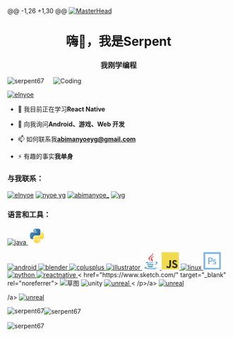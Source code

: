 @@ -1,26 +1,30 @@
[![ MasterHead ](https://1.bp.blogspot.com/-7A4WynwLsMw/XbBpCXG8fHI/AAAAAAAAMt4/uOa1bpLskYgrwGbllhSu2SDj_Mig8SXJQCLcBGAsYHQ/s1600/2000_600px.gif)](https://rishavchanda.io)
<h1 align="center">嗨👋，我是Serpent</h1>
<h3 align="center">我刚学编程</h3>
<img align="right" alt="Coding" width="400" src=https://camo.githubusercontent.com/5ddf73ad3a205111cf8c686f687fc216c2946a75005718c8da5b837ad9de78c9/68747470733a2f2f7468756d62732e6766796361742e636f6d2f4576696c4e657874446576696c666973682d736d616c6c2e676966>
<p align="left"> <img src="https://komarev.com/ghpvc/?username=serpent67&label=Profile%20views&color=0e75b6&style=flat" alt="serpent67" /> </p>

<p align="left"> <a href="https://twitter.com/elnyoe" target="blank"><img src="https://img.shields.io/twitter/follow/elnyoe? logo=twitter&style=for-the-badge" alt="elnyoe" /></a> </p>

- 🌱 我目前正在学习**React Native**

- 💬 向我询问**Android、游戏、Web 开发**

- 📫 如何联系我**abimanyoeyg@gmail.com**

- ⚡ 有趣的事实**我单身**

<h3 align="left">与我联系：</h3>
<p对齐=“左”>
<a href="https://twitter.com/elnyoe" target="blank"><img align="center" src="https://raw.githubusercontent.com/rahuldkjain/github-profile-readme-generator /master/src/images/icons/Social/twitter.svg" alt="elnyoe" height="30" width="40" /></a>
<a href="https://fb.com/nyoe yg" target="blank"><img align="center" src="https://raw.githubusercontent.com/rahuldkjain/github-profile-readme- generator/master/src/images/icons/Social/facebook.svg" alt="nyoe yg" height="30" width="40" /></a>
<a href="https://instagram.com/abimanyoe_" target="blank"><img align="center" src="https://raw.githubusercontent.com/rahuldkjain/github-profile-readme-generator /master/src/images/icons/Social/instagram.svg" alt="abimanyoe_" height="30" width="40" /></a>
<a href="https://www.youtube.com/c/yg" target="blank"><img align="center" src="https://raw.githubusercontent.com/rahuldkjain/github-profile -readme-generator/master/src/images/icons/Social/youtube.svg" alt="yg" height="30" width="40" /></a>
</p>

<h3 align="left">语言和工具：</h3>
<p align="left"> <a href="https://www.java.com" target="_blank" rel="noreferrer"> <img src="https://raw.githubusercontent.com/devicons /devicon/master/icons/java/java-original.svg" alt="java" width="40" height="40"/> </a> <a href="https://www.python.org " target="_blank" rel="noreferrer"> <img src="https://raw.githubusercontent.com/devicons/devicon/master/icons/python/python-original.svg" alt="python" width= "40" height="40"/> </a> </p>
<p align="left"> <a href="https://developer.android.com" target="_blank" rel="noreferrer"> <img src="https://raw.githubusercontent.com/devicons /devicon/master/icons/android/android-original-wordmark.svg" alt="android" width="40" height="40"/> </a> <a href="https://www.blender .org/" target="_blank" rel="noreferrer"> <img src="https://download.blender.org/branding/community/blender_community_badge_white.svg" alt="blender" width="40" height= “40”/> </a> <a href="https://www.w3schools.com/cpp/" target="_blank" rel="noreferrer"> <img src="https://raw.githubusercontent .com/devicons/devicon/master/icons/cplusplus/cplusplus-original.svg" alt="cplusplus" width="40" height="40"/> </a> <a href="https://www. adobe.com/in/products/illustrator.html" target="_blank" rel="noreferrer"> <img src="https://www.vectorlogo.zone/logos/adobe_illustrator/adobe_illustrator-icon.svg" alt= "illustrator" width="40" height="40"/> </a> <a href="https://www.java.com" target="_blank" rel="noreferrer"> <img src=" https://raw.githubusercontent.com/devicons/devicon/master/icons/java/java-original.svg" alt="java" width="40" height="40"/> </a> <a href ="https://developer.mozilla.org/en-US/docs/Web/JavaScript"target="_blank" rel="noreferrer"> <img src="https://raw.githubusercontent.com/devicons/devicon/master/icons/javascript/javascript-original.svg" alt="javascript" width=" 40" height="40"/> </a> <a href="https://www.linux.org/" target="_blank" rel="noreferrer"> <img src="https://raw .githubusercontent.com/devicons/devicon/master/icons/linux/linux-original.svg" alt="linux" width="40" height="40"/> </a> <a href="https:/ /www.photoshop.com/en" target="_blank" rel="noreferrer"> <img src="https://raw.githubusercontent.com/devicons/devicon/master/icons/photoshop/photoshop-line.svg " alt="photoshop" width="40" height="40"/> </a> <a href="https://www.python.org" target="_blank" rel="noreferrer"> <img src="https://raw.githubusercontent.com/devicons/devicon /master/icons/python/python-original.svg" alt="python" width="40" height="40"/> </a> <a href="https://reactnative.dev/" target= "_blank" rel="noreferrer"> <img src="https://reactnative.dev/img/header_logo.svg" alt="reactnative" width="40" height="40"/> </a> < href="https://www.sketch.com/" target="_blank" rel="noreferrer"> <img src="https://www.vectorlogo.zone/logos/sketchapp/sketchapp-icon.svg " alt="草图" width="40" height="40"/> </a> <href="https://unity.com/" target="_blank" rel="noreferrer"> <img src="https://www.vectorlogo.zone/logos/unity3d/unity3d-icon.svg" alt ="unity" width="40" height="40"/> </a> <a href="https://unrealengine.com/" target="_blank" rel="noreferrer"> <img src=" https://raw.githubusercontent.com/kenangundogan/fontisto/036b7eca71aab1bef8e6a0518f7329f13ed62f6b/icons/svg/brand/unreal-engine.svg" alt="unreal" width="40" height="40"/> </a> < /p>/a> <a href="https://unrealengine.com/" target="_blank" rel="noreferrer"> <img src="https://raw.githubusercontent.com/kenangundogan/fontisto/036b7eca71aab1bef8e6a0518f7329f13ed62f6b/icons /svg/brand/unreal-engine.svg" alt="unreal" width="40" height="40"/> </a> </p>/a> <a href="https://unrealengine.com/" target="_blank" rel="noreferrer"> <img src="https://raw.githubusercontent.com/kenangundogan/fontisto/036b7eca71aab1bef8e6a0518f7329f13ed62f6b/icons /svg/brand/unreal-engine.svg" alt="unreal" width="40" height="40"/> </a> </p>

<p><img align="left" src="https://github-readme-stats.vercel.app/api/top-langs?username=serpent67&show_icons=true&locale=en&layout=compact" alt="serpent67" /> </p>

<p>   <img align="center" src="https://github-readme-stats.vercel.app/api?username=serpent67&show_icons=true&locale=en" alt="serpent67" /></p>
<p><img align="center" src="https://github-readme-streak-stats.herokuapp.com/?user=serpent67&" alt="serpent67" /></p>
